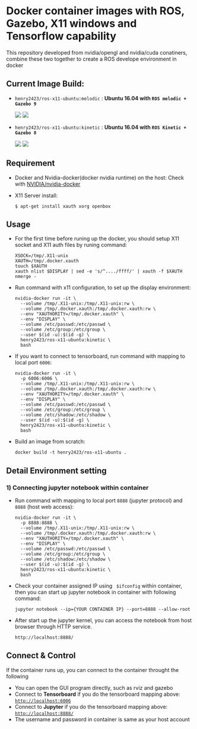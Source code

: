 # Docker container images with ROS, Gazebo, X11 windows and Tensorflow capability
This repository developed from nvidia/opengl and nvidia/cuda conatiners, combine these two together to create a ROS develope environment in docker

## Current Image Build:
* `henry2423/ros-x11-ubuntu:melodic` : __Ubuntu 16.04 with `ROS melodic + Gazebo 9`__

  [![](https://images.microbadger.com/badges/version/henry2423/ros-x11-ubuntu:melodic.svg)](https://hub.docker.com/r/henry2423/ros-x11-ubuntu/) [![](https://images.microbadger.com/badges/image/henry2423/ros-x11-ubuntu:melodic.svg)](https://microbadger.com/images/henry2423/ros-x11-ubuntu:melodic)

* `henry2423/ros-x11-ubuntu:kinetic` : __Ubuntu 16.04 with `ROS Kinetic + Gazebo 8`__

  [![](https://images.microbadger.com/badges/version/henry2423/ros-x11-ubuntu:kinetic.svg)](https://hub.docker.com/r/henry2423/ros-x11-ubuntu/) [![](https://images.microbadger.com/badges/image/henry2423/ros-x11-ubuntu:kinetic.svg)](https://microbadger.com/images/henry2423/ros-x11-ubuntu:kinetic)

## Requirement
* Docker and Nvidia-docker(docker nvidia runtime) on the host: Check with [NVIDIA/nvidia-docker](https://github.com/NVIDIA/nvidia-docker)
* X11 Server install:

      $ apt-get install xauth xorg openbox

## Usage
- For the first time before runing up the docker, you should setup X11 socket and X11 auth files by runing command:

      XSOCK=/tmp/.X11-unix
      XAUTH=/tmp/.docker.xauth
      touch $XAUTH
      xauth nlist $DISPLAY | sed -e 's/^..../ffff/' | xauth -f $XAUTH nmerge -

- Run command with x11 configuration, to set up the display environment:

      nvidia-docker run -it \
        --volume /tmp/.X11-unix:/tmp/.X11-unix:rw \
        --volume /tmp/.docker.xauth:/tmp/.docker.xauth:rw \
        --env "XAUTHORITY=/tmp/.docker.xauth" \
        --env "DISPLAY" \
        --volume /etc/passwd:/etc/passwd \
        --volume /etc/group:/etc/group \
        --user $(id -u):$(id -g) \
        henry2423/ros-x11-ubuntu:kinetic \
        bash

- If you want to connect to tensorboard, run command with mapping to local port `6006`:
      
      nvidia-docker run -it \
        -p 6006:6006 \
        --volume /tmp/.X11-unix:/tmp/.X11-unix:rw \
        --volume /tmp/.docker.xauth:/tmp/.docker.xauth:rw \
        --env "XAUTHORITY=/tmp/.docker.xauth" \
        --env "DISPLAY" \
        --volume /etc/passwd:/etc/passwd \
        --volume /etc/group:/etc/group \
        --volume /etc/shadow:/etc/shadow \
        --user $(id -u):$(id -g) \
        henry2423/ros-x11-ubuntu:kinetic \
        bash

- Build an image from scratch:

      docker build -t henry2423/ros-x11-ubuntu .

## Detail Environment setting

### 1) Connecting jupyter notebook within container
- Run command with mapping to local port `8888` (jupyter protocol) and `8888` (host web access):

      nvidia-docker run -it \
        -p 8888:8888 \
        --volume /tmp/.X11-unix:/tmp/.X11-unix:rw \
        --volume /tmp/.docker.xauth:/tmp/.docker.xauth:rw \
        --env "XAUTHORITY=/tmp/.docker.xauth" \
        --env "DISPLAY" \
        --volume /etc/passwd:/etc/passwd \
        --volume /etc/group:/etc/group \
        --volume /etc/shadow:/etc/shadow \
        --user $(id -u):$(id -g) \
        henry2423/ros-x11-ubuntu:kinetic \
        bash

- Check your container assigned IP using `` $ifconfig`` within container, then you can start up jupyter notebook in container with following command: 

      jupyter notebook --ip={YOUR CONTAINER IP} --port=8888 --allow-root

- After start up the jupyter kernel, you can access the notebook from host browser through HTTP service.

      http://localhost:8888/

## Connect & Control
If the container runs up, you can connect to the container throught the following
* You can open the GUI program directly, such as rviz and gazebo 
* Connect to __Tensorboard__ if you do the tensorboard mapping above: [`http://localhost:6006`](http://localhost:6006)
* Connect to __Jupyter__ if you do the tensorboard mapping above: [`http://localhost:8888/`](http://localhost:8888/)
* The username and password in container is same as your host account


